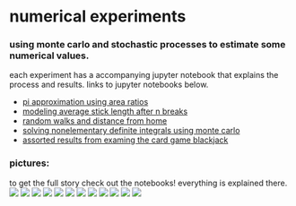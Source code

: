# numerical experiments
### using monte carlo and stochastic processes to estimate some numerical values.

each experiment has a accompanying jupyter notebook that explains the process and results. links to jupyter notebooks below.

 - [pi approximation using area ratios](https://github.com/michaelneuder/numerical_experiments/blob/master/pi/pi_approximation.ipynb)
 - [modeling average stick length after n breaks](https://github.com/michaelneuder/numerical_experiments/blob/master/stick_breaking/stick_breaking.ipynb)
  - [random walks and distance from home](https://github.com/michaelneuder/numerical_experiments/blob/master/random_walk/random_walks.ipynb)
  - [solving nonelementary definite integrals using monte carlo](https://github.com/michaelneuder/numerical_experiments/blob/master/integrals/integrals.ipynb)
  - [assorted results from examing the card game blackjack](https://github.com/michaelneuder/numerical_experiments/blob/master/cards/blackjack.ipynb)
  
### pictures:
 to get the full story check out the notebooks! everything is explained there.
 ![](https://github.com/michaelneuder/numerical_experiments/blob/master/img/pi_appox.png)
 ![](https://github.com/michaelneuder/numerical_experiments/blob/master/img/pi_approx_iters.png)
 ![](https://github.com/michaelneuder/numerical_experiments/blob/master/img/stick_breaking.png)
 ![](https://github.com/michaelneuder/numerical_experiments/blob/master/img/stick_break_avg.png)
 ![](https://github.com/michaelneuder/numerical_experiments/blob/master/img/100w_10000s_aon.png)
 ![](https://github.com/michaelneuder/numerical_experiments/blob/master/img/3w_10000s_aon.png)
 ![](https://github.com/michaelneuder/numerical_experiments/blob/master/img/rand_walk.png)
 ![](https://github.com/michaelneuder/numerical_experiments/blob/master/img/int_region.png)
 ![](https://github.com/michaelneuder/numerical_experiments/blob/master/img/int_approx.png)
 ![](https://github.com/michaelneuder/numerical_experiments/blob/master/img/heat_blackjack.png)
 ![](https://github.com/michaelneuder/numerical_experiments/blob/master/img/bj_probs.png)
 ![](https://github.com/michaelneuder/numerical_experiments/blob/master/img/bj_probs_stacked.png)
